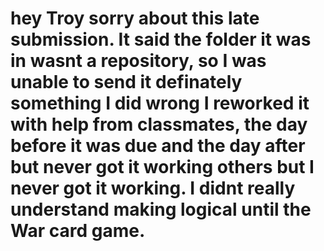 # hey Troy sorry about this late submission. It said the folder it was in wasnt a repository, so I was unable to send it definately something I did wrong I reworked it with help from classmates, the day before it was due and the day after but never got it working others but I never got it working. I didnt really understand making logical until the War card game.
